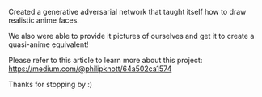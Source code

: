 Created a generative adversarial network that taught itself how to draw realistic anime faces. 

We also were able to provide it pictures of ourselves and get it to create a quasi-anime equivalent!

Please refer to this article to learn more about this project: https://medium.com/@philipknott/64a502ca1574

Thanks for stopping by :)
